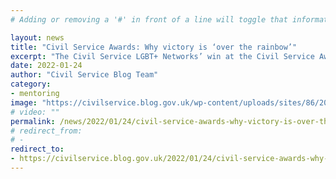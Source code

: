 ```yaml
---
# Adding or removing a '#' in front of a line will toggle that information off and on from being processed. 

layout: news
title: "Civil Service Awards: Why victory is ‘over the rainbow’"
excerpt: "The Civil Service LGBT+ Networks’ win at the Civil Service Awards 2021 is highlighted on the Civil Service blog."
date: 2022-01-24
author: "Civil Service Blog Team"
category: 
- mentoring
image: "https://civilservice.blog.gov.uk/wp-content/uploads/sites/86/2022/01/New-GRAPHIC-Dev-Supporting-PeopleAward-Winner-V1-OFFICIAL.jpg"
# video: ""
permalink: /news/2022/01/24/civil-service-awards-why-victory-is-over-the-rainbow
# redirect_from: 
# - 
redirect_to: 
- https://civilservice.blog.gov.uk/2022/01/24/civil-service-awards-why-victory-is-over-the-rainbow/
---
```


